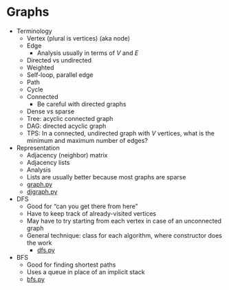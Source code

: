 # Graphs
* Terminology
  * Vertex (plural is vertices) (aka node)
  * Edge
    * Analysis usually in terms of $V$ and $E$
  * Directed vs undirected
  * Weighted
  * Self-loop, parallel edge
  * Path
  * Cycle
  * Connected
    * Be careful with directed graphs
  * Dense vs sparse
  * Tree: acyclic connected graph
  * DAG: directed acyclic graph
  * TPS: In a connected, undirected graph with $V$ vertices, what is the minimum and maximum number of edges?
* Representation
  * Adjacency (neighbor) matrix
  * Adjacency lists
  * Analysis
  * Lists are usually better because most graphs are sparse
  * [graph.py](../src/graph.py)
  * [digraph.py](../src/digraph.py)
* DFS
  * Good for “can you get there from here”
  * Have to keep track of already-visited vertices
  * May have to try starting from each vertex in case of an unconnected graph
  * General technique: class for each algorithm, where constructor does the work
    * [dfs.py](../src/dfs.py)
* BFS
  * Good for finding shortest paths
  * Uses a queue in place of an implicit stack
  * [bfs.py](../src/bfs.py)